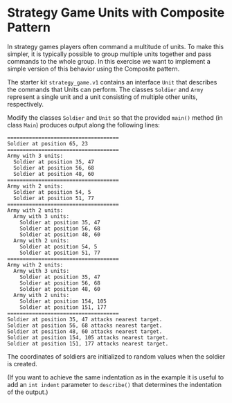 # Strategy Game Units with Composite Pattern

In strategy games players often command a multitude of units. To make
this simpler, it is typically possible to group multiple units together
and pass commands to the whole group. In this exercise we want to
implement a simple version of this behavior using the Composite pattern.

The starter kit `strategy_game.v1` contains an interface `Unit` that
describes the commands that Units can perform. The classes `Soldier`
and `Army` represent a single unit and a unit consisting of multiple
other units, respectively.

Modify the classes `Soldier` and `Unit` so that the provided `main()`
method (in class `Main`) produces output along the following lines:

```
====================================
Soldier at position 65, 23
====================================
Army with 3 units:
  Soldier at position 35, 47
  Soldier at position 56, 68
  Soldier at position 48, 60
====================================
Army with 2 units:
  Soldier at position 54, 5
  Soldier at position 51, 77
====================================
Army with 2 units:
  Army with 3 units:
    Soldier at position 35, 47
    Soldier at position 56, 68
    Soldier at position 48, 60
  Army with 2 units:
    Soldier at position 54, 5
    Soldier at position 51, 77
====================================
Army with 2 units:
  Army with 3 units:
    Soldier at position 35, 47
    Soldier at position 56, 68
    Soldier at position 48, 60
  Army with 2 units:
    Soldier at position 154, 105
    Soldier at position 151, 177
====================================
Soldier at position 35, 47 attacks nearest target.
Soldier at position 56, 68 attacks nearest target.
Soldier at position 48, 60 attacks nearest target.
Soldier at position 154, 105 attacks nearest target.
Soldier at position 151, 177 attacks nearest target.
```

The coordinates of soldiers are initialized to random values when the
soldier is created.

(If you want to achieve the same indentation as in the example it is
useful to add an `int indent` parameter to `describe()` that determines
the indentation of the output.)


